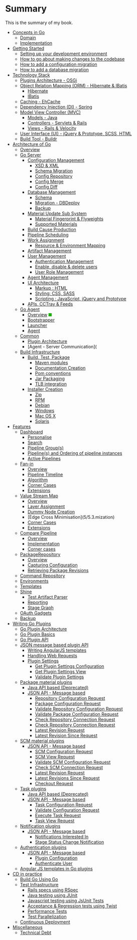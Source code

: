 # Summary

This is the summary of my book.


* [Concepts in Go](1/1.1.md)
	* [Domain](1/1.1.md)
	* [Implementation]()
* [Getting Started](2/2.1.md)
	* [Setting up your development environment](2/2.1.md)
	* [How to go about making changes to the codebase](2/2.2.md)
	* [How to add a configuration migration](2/2.3.md)
	* [How to add a database migration](2/2.4.md)
* [Technology Stack](3/3.1.md)
	* [Plugins Architecture - OSGi](3/3.1.md)
	* [Object Relation Mapping (ORM) - Hibernate & IBatis](3/3.2.md)
	    * [Hibernate](3/3.2.md)
	    * [IBatis](422-ibatis)
	* [Caching - EhCache]()
	* [Dependency Injection (DI) - Spring](3/3.4.md)
	* [Model View Controller (MVC)]()
	    * [Models - Java]()
	    * [Controllers - Servlets & Rails]()
	    * [Views - Rails & Velocity]()
	* [User Interface (UI) - jQuery & Prototype, SCSS, HTML](3/3.6.md)
	* [Build Tool - Buildr]()
* [Architecture of Go](4/4.1.md)
	* [Overview](4/4.1.md)
	* [Go Server](4/4.2.md)
	    * [Configuration Management](4/4.2.md#521-configuration-management)
	        * [XSD & XML](4/4.2.md#5211-xsd--xml)
	        * [Schema Migration](4/4.2.md#5212-schema-migration)
	        * [Config Repository](4/4.2.md#5213-config-repository)
	        * [Config Merge](4/4.2.md#5214-config-merge)
	        * [Config Diff](4/4.2.md#5215-config-diff)
	    * [Database Management](4/4.2.md#522-database-management)
	        * [Schema](4/4.2.md#5221-schema)
	        * [Migration - DBDeploy](4/4.2.md#5222-database-migrations)
	        * [Backup](4/4.2.md#5223-backup)
	    * [Material Update Sub System](4/4.2.md#523-material-update-sub-system-mdu)
	        * [Material Fingerprint & Flyweights](4/4.2.md#5231-material-fingerprint--flyweights)
	        * [Supported Materials](4/4.2.md#5232-supported-materials)
	    * [Build Cause Production](4/4.2.md#524-build-cause-production)
	    * [Pipeline Scheduling](4/4.2.md#525-pipeline-scheduling)
	    * [Work Assignment](4/4.2.md#526-work-assignment)
	        * [Resource & Environment Mapping](4/4.2.md#5261-resource--environment-mapping)
	    * [Artifact Management](4/4.2.md#527-artifact-management)
	    * [User Management](4/4.2.md#528-user-management)
	        * [Authentication Management](4/4.2.md#5281-authentication-management)
	        * [Enable, disable & delete users](4/4.2.md#5282-enable-disable--delete-users)
	        * [User Role Management](4/4.2.md#5283-user-role-management)
	    * [Agent Management](4/4.2.md#529-agent-management)
	    * [UI Architecture](4/4.2.md#5210-user-interface-architecture)
	        * [Markup : HTML](4/4.2.md#52101-markup--html)
	        * [Styling: CSS, SASS](4/4.2.md#52102-styling--css-sass)
	        * [Scripting : JavaScript, jQuery and Prototype](4/4.2.md#52103-scripting-javascript-jquery-and-prototype)
	    * [APIs, CCTray & Feeds](4/4.2.md#5211-apis-cctray--feeds)
	* [Go Agent](4/4.3.md)
	    * [Overview](4/4.3.md#agent-overview) ![DONE](images/green.png)
	    * [Bootstrapper](4/4.3.md#agent-bootstrapper)
	    * [Launcher](4/4.3.md#agent-launcher)
	    * [Agent](4/4.3.md#agent)
	* [Common](4/4.4.md)
	    * [Plugin Architecture](4/4.4.1.md)
	    * [Agent - Server Communication](
	* [Build Infrastructure](4/4.5.md)
	    * [Build, Test, Package](4/4.5.md#packaging)
	         * [Maven modules](4/4.5.md#modules)
	         * [Documentation Creation](4/4.5.md#documentation-creation)
	         * [Pom conventions](4/4.5.md#pom-conventions)
	         * [Jar Packaging](4/4.5.md#jar-packaging)
	         * [TLB integration](4/4.5.md#tlb-integration)
	    * [Installer Creation](4/4.5.md#installer-creation)
	        * [Zip](4/4.5.md#zip)
	        * [RPM](4/4.5.md#rpm)
	        * [Debian](4/4.5.md#debian)
	        * [Windows](4/4.5.md#windows)
	        * [Mac OS X](4/4.5.md#mac-osx)
	        * [Solaris](4/4.5.md#solaris)
* [Features](5/5.1.md)
	* [Dashboard](5/5.1.md)
	    * [Personalise](5/5.1.md#611-personalise)
	    * [Search](5/5.1.md#612-search)
	    * [Pipeline Group(s)](5/5.1.md#613-pipeline-groups)
	    * [Pipeline(s) and Ordering of pipeline instances](5/5.1.md#614-pipelines-and-ordering-of-pipeline-instances)
	    * [Active Pipelines](5/5.1.md#615-active-pipelines)
	* [Fan-in](5/5.2.md)
	    * [Overview](5/5.2.md#overview)
	    * [Pipeline Timeline](5/5.2.md#pipeline-timeline)
	    * [Algorithm](5/5.2.md#algorithm)
	    * [Corner Cases](5/5.2.md#corner-cases)
	    * [Extensions](5/5.2.md#extensions)
	* [Value Stream Map](5/5.3.md)
	    * [Overview](5/5.3.md#overview)
	    * [Layer Assignment](5/5.3.md#layer-assignment)
	    * [Dummy Node Creation](5/5.3.md#dummy-node-creation)
	    * [Edge Cross Minimisation](5/5.3.<md id="edge-cross-mini"></md>mization)
	    * [Corner Cases](5/5.3.md#corner-cases)
	    * [Extensions](5/5.3.md#extensions)
	* [Compare Pipeline](5/5.4.md)
	    * [Overview](5/5.4.md#641-overview)
	    * [Implementation](5/5.4.md#642-implementation)
	    * [Corner cases](5/5.4.md#643-corner-cases)
	* [PackageRepository](5/5.5.md)
	    * [Overview](5/5.5.md)
	    * [Capturing Configuration](5/5.5.md#package-configuration)
	    * [Retrieving Package Revisions](5/5.5.md#package-revision)
	* [Command Repository]()
	* [Environments](5/5.7.md)
	* [Templates]()
	* [Shine]()
	    * [Test Artifact Parser]() 
	    * [Reporting]()
	    * [Stage Graph]()
	* [OAuth Gadgets](5/5.10.md)
	* [Backup](5/5.11.md)
* [Writing Go Plugins](writing_go_plugins/overview.md)
    * [Go Plugin Architecture](4/4.4.1.md)
    * [Go Plugin Basics](writing_go_plugins/go_plugins_basics.md)
    * [Go Plugin API](writing_go_plugins/go_plugin_api.md)
    * [JSON message based plugin API](writing_go_plugins/json_message_based_plugin_api.md)
        * [Writing AngularJS templates](writing_go_plugins/angular_js_templates_in_go_plugins.md)
        * [Handling Web Requests](writing_go_plugins/handling_web_requests.md)
        * [Plugin Settings](writing_go_plugins/plugin_settings/plugin_settings_overview.md)
            * [Get Plugin Settings Configuration](writing_go_plugins/plugin_settings/version_1_0/plugin_settings_configuration.md)
            * [Get Plugin Settings View](writing_go_plugins/plugin_settings/version_1_0/plugin_settings_view.md)
            * [Validate Plugin Settings](writing_go_plugins/plugin_settings/version_1_0/validate_plugin_settings.md)
    * [Package material plugins](writing_go_plugins/package_material/package_material_plugin_overview.md)
      * [Java API based (Deprecated)](writing_go_plugins/package_material/writing_go_package_material_plugin.md)
      * [JSON API - Message based](writing_go_plugins/package_material/json_message_based_package_material_extension.md)
          * [Repository Configuration Request](writing_go_plugins/package_material/version_1_0/repository_configuration.md)
          * [Package Configuration Request](writing_go_plugins/package_material/version_1_0/package_configuration.md)
          * [Validate Repository Configuration Request](writing_go_plugins/package_material/version_1_0/validate_repository_configuration.md)
          * [Validate Package Configuration Request](writing_go_plugins/package_material/version_1_0/validate_package_configuration.md)
          * [Check Repository Connection Request](writing_go_plugins/package_material/version_1_0/check_repository_connection.md)
          * [Check Repository Connection Request](writing_go_plugins/package_material/version_1_0/check_package_connection.md)
          * [Latest Revision Request](writing_go_plugins/package_material/version_1_0/latest_revision.md)
          * [Latest Revision Since Request](writing_go_plugins/package_material/version_1_0/latest_revision_since.md)
    * [SCM material plugins](writing_go_plugins/scm_material/scm_material_plugin_overview.md)
      * [JSON API - Message based](writing_go_plugins/scm_material/json_message_based_scm_material_extension.md)
          * [SCM Configuration Request](writing_go_plugins/scm_material/version_1_0/scm_configuration.md)
          * [SCM View Request](writing_go_plugins/scm_material/version_1_0/view.md)
          * [Validate SCM Configuration Request](writing_go_plugins/scm_material/version_1_0/validate_scm_configuration.md)
          * [Check SCM Connection Request](writing_go_plugins/scm_material/version_1_0/check_scm_connection.md)
          * [Latest Revision Request](writing_go_plugins/scm_material/version_1_0/latest_revision.md)
          * [Latest Revisions Since Request](writing_go_plugins/scm_material/version_1_0/latest_revisions_since.md)
          * [Checkout Request](writing_go_plugins/scm_material/version_1_0/checkout.md)
    * [Task plugins](writing_go_plugins/task/task_plugin_overview.md)
      * [Java API based (Deprecated)](writing_go_plugins/task/writing_go_task_plugins.md)
      * [JSON API - Message based](writing_go_plugins/task/json_message_based_task_extension.md)
          * [Task Configuration Request](writing_go_plugins/task/version_1_0/configuration.md)
          * [Validate Configuration Request](writing_go_plugins/task/version_1_0/validate.md)
          * [Execute Task Request](writing_go_plugins/task/version_1_0/execute.md)
          * [Task View Request](writing_go_plugins/task/version_1_0/view.md)
    * [Notification plugins](writing_go_plugins/notification/notification_plugin_overview.md)
      * [JSON API - Message based](writing_go_plugins/notification/json_message_based_notification_extension.md)
          * [Notifications Interested In](writing_go_plugins/notification/version_1_0/notifications_interested_in.md)
          * [Stage Status Change Notification](writing_go_plugins/notification/version_1_0/stage_status_notification.md)
    * [Authentication plugins](writing_go_plugins/authentication/authentication_plugin_overview.md)
      * [JSON API - Message based](writing_go_plugins/authentication/json_message_based_authentication_extension.md)
          * [Plugin Configuration](writing_go_plugins/authentication/version_1_0/plugin_configuration.md)
          * [Authenticate User](writing_go_plugins/authentication/version_1_0/authenticate_user.md)
    * [Angular JS templates in Go plugins](writing_go_plugins/task/angular_js_templates_in_go_plugins.md)
* [CD in practice](6/6.1.md)
	* [Build Go Using Go](6/6.1.md)
	* [Test Infrastructure](6/6.2.md)
	    * [Rails specs using RSpec](6/6.2.md#721-rails-specs-using-rspec)
    	* [Java testing using JUnit](6/6.2.md#722-java-testing-using-junit)
	    * [Javascript testing using JsUnit Tests](6/6.2.md#723-javascript-testing-using-jsunit-tests)
	    * [Acceptance & Regression tests using Twist](6/6.2.md#724-acceptance--regression-tests-using-twist)
        * [Performance Tests](6/6.2.md#725-performance-tests)
    	* [Test Parallelization](6/6.2.md#726-test-parallelization)
	* [Continuous Deployment]()
* [Miscellaneous](7/7.1.md)
	* [Technical Debt](7/7.1.md)

